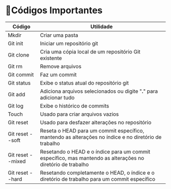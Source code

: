 # 👾Códigos Importantes

| Código | Utilidade |
|-------|--------|
| Mkdir | Criar uma pasta |
| Git init | Iniciar um repositório git |
| Git clone | Cria uma cópia local de um repositório Git existente |
| Git rm | Remove arquivos
| Git commit | Faz um commit |
| Git status | Exibe o status atual do repositório git |
| Git add | Adiciona arquivos selecionados ou digite "**.**" para adicionar tudo |
| Git log | Exibe o histórico de commits |
| Touch | Usado para criar arquivos vazios |
| Git reset | Usado para desfazer alterações no repositório |
| Git reset --soft | Reseta o HEAD para um commit específico, mantendo as alterações no índice e no diretório de trabalho |
| Git reset --mixed | Resetando o HEAD e o índice para um commit específico, mas mantendo as alterações no diretório de trabalho |
| Git reset --hard | Resetando completamente o HEAD, o índice e o diretório de trabalho para um commit específico | exibe o histórico de referências do Git, incluindo HEADs anteriores e outras referências de ramificação que podem não ser visíveis de outra forma. Ele é especialmente útil para recuperar commits "perdidos" ou "inacessíveis" |